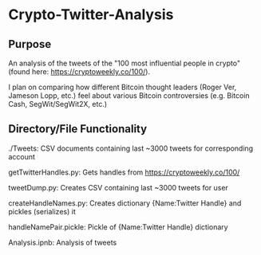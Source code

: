 # Crypto-Twitter-Analysis

## Purpose

An analysis of the tweets of the "100 most influential people in crypto" (found here: https://cryptoweekly.co/100/).

I plan on comparing how different Bitcoin thought leaders (Roger Ver, Jameson Lopp, etc.) feel about various Bitcoin controversies (e.g. Bitcoin Cash, SegWit/SegWit2X, etc.)

## Directory/File Functionality

./Tweets:	CSV documents containing last ~3000 tweets for corresponding account

getTwitterHandles.py:	Gets handles from https://cryptoweekly.co/100/

tweetDump.py:	Creates CSV containing last ~3000 tweets for user

createHandleNames.py:	Creates dictionary {Name:Twitter Handle} and pickles (serializes) it

handleNamePair.pickle: 	Pickle of {Name:Twitter Handle} dictionary

Analysis.ipnb:	Analysis of tweets